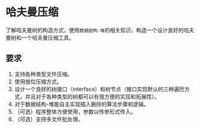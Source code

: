 # 哈夫曼压缩

了解哈夫曼树的构造方式，使用`数据结构-堆`的相关知识，构造一个设计良好的哈夫曼树和一个哈夫曼压缩工具。

## 要求

1. 支持各种类型文件压缩。
2. 使用按位压缩方式。
3. 设计一个良好的树接口（interface）和树节点（接口实现默认的三种遍历方式，并且对于各种类型的树都可以有很方便的实现和拓展性）。
4. 对于数据结构-堆能自主实现插入删除的算法步骤和逻辑。
5. （可选）程序整体方便使用，参数以传参形式传入。
6. （可选）支持多文件批处理。
